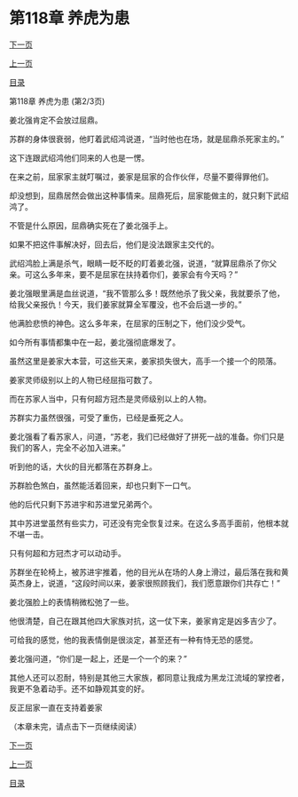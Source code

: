 <h1>第118章   养虎为患</h1>
            <div><p><a href="./353_%E7%AC%AC118%E7%AB%A0_%E5%85%BB%E8%99%8E%E4%B8%BA%E6%82%A3.md">下一页</a></p><p><a href="./351_%E7%AC%AC118%E7%AB%A0_%E5%85%BB%E8%99%8E%E4%B8%BA%E6%82%A3.md">上一页</a></p><p><a href="../">目录</a></p></div>
            <div><p>第118章   养虎为患 (第2/3页)</p><p>姜北强肯定不会放过屈鼎。</p><p>苏群的身体很衰弱，他盯着武绍鸿说道，“当时他也在场，就是屈鼎杀死家主的。”</p><p>这下连跟武绍鸿他们同来的人也是一愣。</p><p>在来之前，屈家家主就叮嘱过，姜家是屈家的合作伙伴，尽量不要得罪他们。</p><p>却没想到，屈鼎居然会做出这种事情来。屈鼎死后，屈家能做主的，就只剩下武绍鸿了。</p><p>不管是什么原因，屈鼎确实死在了姜北强手上。</p><p>如果不把这件事解决好，回去后，他们是没法跟家主交代的。</p><p>武绍鸿脸上满是杀气，眼睛一眨不眨的盯着姜北强，说道，“就算屈鼎杀了你父亲。可这么多年来，要不是屈家在扶持着你们，姜家会有今天吗？”</p><p>姜北强眼里满是血丝说道，“我不管那么多！既然他杀了我父亲，我就要杀了他，给我父亲报仇！今天，我们姜家就算全军覆没，也不会后退一步的。”</p><p>他满脸悲愤的神色。这么多年来，在屈家的压制之下，他们没少受气。</p><p>如今所有事情都集中在一起，姜北强彻底爆发了。</p><p>虽然这里是姜家大本营，可这些天来，姜家损失很大，高手一个接一个的陨落。</p><p>姜家灵师级别以上的人物已经屈指可数了。</p><p>而在苏家人当中，只有何超方冠杰是灵师级别以上的人物。</p><p>苏群实力虽然很强，可受了重伤，已经是垂死之人。</p><p>姜北强看了看苏家人，问道，“苏老，我们已经做好了拼死一战的准备。你们只是我们的客人，完全不必加入进来。”</p><p>听到他的话，大伙的目光都落在苏群身上。</p><p>苏群脸色煞白，虽然能活着回来，却也只剩下一口气。</p><p>他的后代只剩下苏进宇和苏进堂兄弟两个。</p><p>其中苏进堂虽然有些实力，可还没有完全恢复过来。在这么多高手面前，他根本就不堪一击。</p><p>只有何超和方冠杰才可以动动手。</p><p>苏群坐在轮椅上，被苏进宇推着，他的目光从在场的人身上滑过，最后落在我和黄英杰身上，说道，“这段时间以来，姜家很照顾我们，我们愿意跟你们共存亡！”</p><p>姜北强脸上的表情稍微松弛了一些。</p><p>他很清楚，自己在跟其他四大家族对抗，这一仗下来，姜家肯定是凶多吉少了。</p><p>可给我的感觉，他的我表情倒是很淡定，甚至还有一种有恃无恐的感觉。</p><p>姜北强问道，“你们是一起上，还是一个一个的来？”</p><p>其他人还可以忍耐，特别是其他三大家族，都同意让我成为黑龙江流域的掌控者，我更不急着动手。还不如静观其变的好。</p><p>反正屈家一直在支持着姜家</p><p>（本章未完，请点击下一页继续阅读）</p></div>
            <div><p><a href="./353_%E7%AC%AC118%E7%AB%A0_%E5%85%BB%E8%99%8E%E4%B8%BA%E6%82%A3.md">下一页</a></p><p><a href="./351_%E7%AC%AC118%E7%AB%A0_%E5%85%BB%E8%99%8E%E4%B8%BA%E6%82%A3.md">上一页</a></p><p><a href="../">目录</a></p></div>